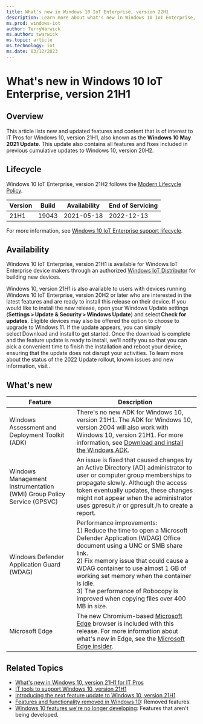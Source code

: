 ```yaml
---
title: What's new in Windows 10 IoT Enterprise, version 22H1
description: Learn more about what's new in Windows 10 IoT Enterprise, version 22H1.
ms.prod: windows-iot
author: TerryWarwick
ms.author: twarwick
ms.topic: article
ms.technology: iot
ms.date: 03/12/2023
---
```


# What's new in Windows 10 IoT Enterprise, version 21H1

## Overview

This article lists new and updated features and content that is of interest to IT Pros for Windows 10, version 21H1, also known as the **Windows 10 May 2021 Update**. This update also contains all features and fixes included in previous cumulative updates to Windows 10, version 20H2.

## Lifecycle

Windows 10 IoT Enterprise, version 21H2 follows the [Modern Lifecycle Policy](/lifecycle/policies/modern).

| Version | Build  | Availability | End of Servicing |
| --- | --- | --- | --- |
| 21H1 | 19043 | 2021-05-18 | 2022-12-13 |

For more information, see [Windows 10 IoT Enterprise support lifecycle](/lifecycle/products/windows-10-iot-enterprise).

## Availability

Windows 10 IoT Enterprise, version 21H1 is available for Windows IoT Enterprise device makers through an authorized [Windows IoT Distributor](https://aka.ms/IoTDistributorList) for building new devices.

Windows 10, version 21H1 is also available to users with devices running Windows 10 IoT Enterprise, version 20H2 or later who are interested in the latest features and are ready to install this release on their device. If you would like to install the new release, open your Windows Update settings (**Settings > Update & Security > Windows Update**) and select **Check for updates**. Eligible devices may also be offered the option to choose to upgrade to Windows 11. If the update appears, you can simply select Download and install to get started. Once the download is complete and the feature update is ready to install, we’ll notify you so that you can pick a convenient time to finish the installation and reboot your device, ensuring that the update does not disrupt your activities. To learn more about the status of the 2022 Update rollout, known issues and new information, visit .

## What's new

| Feature | Description |
| --- | --- |
| Windows Assessment and Deployment Toolkit (ADK) | There's no new ADK for Windows 10, version 21H1. The ADK for Windows 10, version 2004 will also work with Windows 10, version 21H1.  For more information, see [Download and install the Windows ADK](/windows-hardware/get-started/adk-install). |
| Windows Management Instrumentation (WMI) Group Policy Service (GPSVC) | An issue is fixed that caused changes by an Active Directory (AD) administrator to user or computer group memberships to propagate slowly. Although the access token eventually updates, these changes might not appear when the administrator uses gpresult /r or gpresult /h to create a report. |
| Windows Defender Application Guard (WDAG) | Performance improvements: </br> 1) Reduce the time to open a Microsoft Defender Application (WDAG) Office document using a UNC or SMB share link. </br> 2) Fix memory issue that could cause a WDAG container to use almost 1 GB of working set memory when the container is idle.  </br> 3) The performance of Robocopy is improved when copying files over 400 MB in size.
| Microsoft Edge | The new Chromium-based [Microsoft Edge](https://www.microsoft.com/edge/business) browser is included with this release.  For more information about what's new in Edge, see the [Microsoft Edge insider](https://www.microsoftedgeinsider.com/whats-new). |

## Related Topics

- [What's new in Windows 10, version 21H1 for IT Pros](https://learn.microsoft.com/en-us/windows/whats-new/whats-new-windows-10-version-21h1)
- [IT tools to support Windows 10, version 21H1](https://aka.ms/tools-for-21H1)
- [Introducing the next feature update to Windows 10, version 21H1](https://blogs.windows.com/windowsexperience/2021/02/17/introducing-the-next-feature-update-to-windows-10-version-21h1/)
- [Features and functionality removed in Windows 10](/windows/whats-new/removed-features.md): Removed features.
- [Windows 10 features we're no longer developing](/windows/whats-new/deprecated-features.md): Features that aren't being developed.
